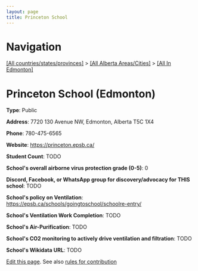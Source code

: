 ```yaml
---
layout: page
title: Princeton School
---
```

# Navigation

[[All countries/states/provinces]](../../..) > [[All Alberta Areas/Cities]](../..) > [[All In Edmonton]](..)

# Princeton School (Edmonton)

**Type**: Public

**Address**: 7720 130 Avenue NW, Edmonton, Alberta T5C 1X4

**Phone**: 780-475-6565

**Website**: <https://princeton.epsb.ca/>

**Student Count**: TODO

**School's overall airborne virus protection grade (0-5)**: 0

**Discord, Facebook, or WhatsApp group for discovery/advocacy for THIS school**: TODO

**School's policy on Ventilation**: <https://epsb.ca/schools/goingtoschool/schoolre-entry/>

**School's Ventilation Work Completion**: TODO

**School's Air-Purification**: TODO

**School's CO2 monitoring to actively drive ventilation and filtration**: TODO

**School's Wikidata URL**: TODO


[Edit this page](https://github.com/ventilate-schools/AB/edit/main/./Edmonton/Princeton_School.md). See also [rules for contribution](../../../contribution-rules/)